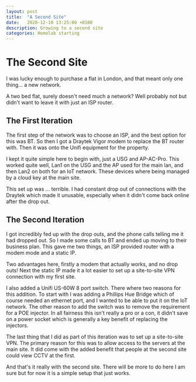 ```yaml
---
layout: post
title:  "A Second Site"
date:   2020-12-10 13:25:00 +0100
description: Growing to a second site
categories: Homelab starting 
---
```


# The Second Site
I was lucky enough to purchase a flat in London, and that meant only one thing... a new network. 

A two bed flat, surely doesn't need much a network? Well probably not but didn't want to leave it with just an ISP router. 

## The First Iteration
The first step of the network was to choose an ISP, and the best option for this was BT. So then I got a Draytek Vigor modem to replace the BT router with. 
Then it was onto the Unifi equipment for the property. 

I kept it quite simple here to begin with, just a USG and AP-AC-Pro. This worked quite well, Lan1 on the USG and the AP used for the main lan, and then Lan2 on both for an IoT network. These devices where being managed by a cloud key at the main site. 

This set up was ... terrible. I had constant drop out of connections with the Draytek which made it unusable, especially when it didn't come back online after the drop out. 

## The Second Iteration
I got incredibly fed up with the drop outs, and the phone calls telling me it had dropped out. So I made some calls to BT and ended up moving to their business plan. This gave me two things, an ISP provided router with a modem mode and a static IP.

Two advantages here, firstly a modem that actually works, and no drop outs! Next the static IP made it a lot easier to set up a site-to-site VPN connection with my first site. 

I also added a Unifi US-60W 8 port switch. There where two reasons for this addition. To start with I was adding a Phillips Hue Bridge which of course needed an ethernet port, and I wanted to be able to put it on the IoT network. The other reason to add the switch was to remove the requirement for a POE injector. In all fairness this isn't really a pro or a con, it didn't save on a power socket which is generally a key benefit of replacing the injectors. 

The last thing that I did as part of this iteration was to set up a site-to-site VPN. The primary reason for this was to allow access to the servers at the main site. It did come with the added benefit that people at the second site could view CCTV at the first. 

And that's it really with the second site. There will be more to do here I am sure but for now it is a simple setup that just works. 